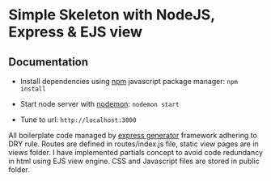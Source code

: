 # Simple Skeleton with NodeJS, Express & EJS view

## Documentation
* Install dependencies using [npm](https://www.npmjs.com/) javascript package manager: ``` npm install ```

* Start node server with [nodemon](https://nodemon.io/): ``` nodemon start ```

* Tune to url: ``` http://localhost:3000 ```

All boilerplate code managed by [express generator](https://expressjs.com/en/starter/generator.html) framework adhering to DRY rule. Routes are defined in routes/index.js file, static view pages are in views folder. I have implemented partials concept to avoid code redundancy in html using EJS view engine. CSS and Javascript files are stored in public folder. 